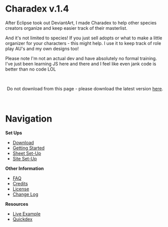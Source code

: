 # Charadex v.1.4

After Eclipse took out DeviantArt, I made Charadex to help other species creators organize and keep easier track of their masterlist.

And it's not limited to species! If you just sell adopts or what to make a little organizer for your characters - this might help. I use it to keep track of role play AU's and my own designs too!

Please note I'm not an actual dev and have absolutely no formal training. I've just been learning JS here and there and I feel like even jank code is better than no code LOL

&nbsp;

<p align="center">Do not download from this page - please download the latest version <a href="https://github.com/charadex-team/charadex-v1.0/releases/latest">here</a>.</p>

&nbsp;

# Navigation

**Set Ups**

- [Download](https://github.com/charadex-team/charadex-v1.0/releases/latest)
- [Getting Started](https://charadex.com/wiki/Getting-Started)
- [Sheet Set-Up](https://charadex.com/wiki/Sheet-Set-Up)
- [Site Set-Up](https://charadex.com/wiki/Site-Set-Up)

**Other Information**

- [FAQ](https://charadex.com/wiki#faq)
- [Credits](https://charadex.com/wiki#credits-for-framework)
- [License](https://charadex.com/wiki#license)
- [Change Log](https://charadex.com/wiki/Change-Log)

**Resources**

- [Live Example](https://charadex.com/example)
- [Quickdex](https://charadex.com/quickdex)
